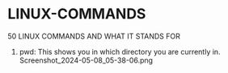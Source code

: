 # LINUX-COMMANDS
50 LINUX COMMANDS AND WHAT IT STANDS FOR
1. pwd: This shows you in which directory you are currently in. Screenshot_2024-05-08_05-38-06.png   
